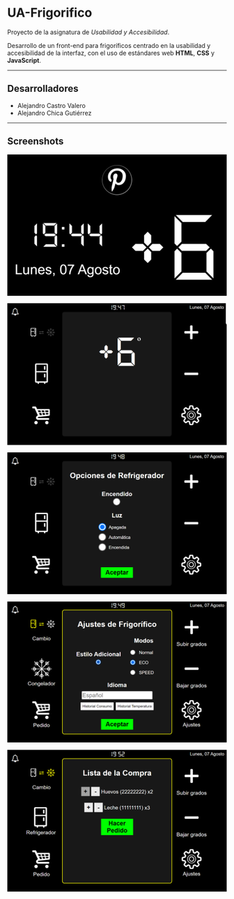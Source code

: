 # UA-Frigorifico
Proyecto de la asignatura de *Usabilidad y Accesibilidad*.

Desarrollo de un front-end para frigoríficos centrado en la usabilidad y accesibilidad de la interfaz, con el uso de estándares web **HTML**, **CSS** y **JavaScript**.

***

## Desarrolladores
* Alejandro Castro Valero
* Alejandro Chica Gutiérrez

***

## Screenshots
![Pantalla de bloqueo](https://github.com/AlejandroDCastro/UA-Frigorifico/blob/master/Frigorifico/pics/lockscreen.png "Pantalla de bloqueo")

![Temperatura de refrigerador](https://github.com/AlejandroDCastro/UA-Frigorifico/blob/master/Frigorifico/pics/pic1.png "Temperatura de refrigerador")

![Opciones de refrigerador](https://github.com/AlejandroDCastro/UA-Frigorifico/blob/master/Frigorifico/pics/pic2.png "Opciones de refrigerador")

![Ajustes del frigorífico](https://github.com/AlejandroDCastro/UA-Frigorifico/blob/master/Frigorifico/pics/pic4.png "Ajustes del frigorífico")

![Hacer pedido](https://github.com/AlejandroDCastro/UA-Frigorifico/blob/master/Frigorifico/pics/pic6.png "Hacer pedido")
